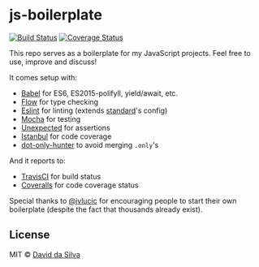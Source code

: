 js-boilerplate
==============

[![Build Status](https://travis-ci.org/dasilvacontin/js-boilerplate.svg?branch=master)](https://travis-ci.org/dasilvacontin/js-boilerplate)
[![Coverage Status](https://coveralls.io/repos/github/dasilvacontin/js-boilerplate/badge.svg?branch=master)](https://coveralls.io/github/dasilvacontin/js-boilerplate?branch=master)

This repo serves as a boilerplate for my JavaScript projects. Feel free to use, improve and discuss!

It comes setup with:

- [Babel] for ES6, ES2015-polifyll, yield/await, etc.
- [Flow] for type checking
- [Eslint] for linting (extends [standard]'s config)
- [Mocha] for testing
- [Unexpected] for assertions
- [Istanbul] for code coverage
- [dot-only-hunter] to avoid merging `.only`'s

And it reports to:

- [TravisCI] for build status
- [Coveralls] for code coverage status

Special thanks to [@jvlucic] for encouraging people to start their own boilerplate (despite the fact that thousands already exist).

## License

MIT © [David da Silva]

[Babel]: http://babeljs.io/
[Flow]: http://flowtype.org/
[Eslint]: http://eslint.org/
[standard]: https://github.com/feross/standard
[Mocha]: http://mochajs.org/
[Unexpected]: http://unexpected.js.org/
[Istanbul]: https://github.com/gotwarlost/istanbul
[dot-only-hunter]: https://github.com/dasilvacontin/dot-only-hunter
[TravisCI]: https://travis-ci.org
[Coveralls]: https://coveralls.io/
[@jvlucic]: https://github.com/jvlucic
[David da Silva]: https://dasilvacont.in
